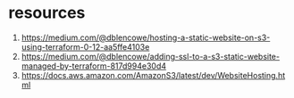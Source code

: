 # resources
1. https://medium.com/@dblencowe/hosting-a-static-website-on-s3-using-terraform-0-12-aa5ffe4103e
2. https://medium.com/@dblencowe/adding-ssl-to-a-s3-static-website-managed-by-terraform-817d994e30d4
3. https://docs.aws.amazon.com/AmazonS3/latest/dev/WebsiteHosting.html
